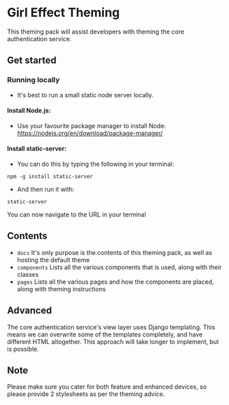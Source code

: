 # Girl Effect Theming

This theming pack will assist developers with theming the core authentication service.

## Get started

### Running locally

* It's best to run a small static node server locally.

#### Install Node.js:

* Use your favourite package manager to install Node:
https://nodejs.org/en/download/package-manager/

#### Install static-server:

* You can do this by typing the following in your terminal:

`npm -g install static-server`

* And then run it with:

`static-server`

You can now navigate to the URL in your terminal

## Contents

* `docs` It's only purpose is the contents of this theming pack, as well as hosting the default theme
* `components` Lists all the various components that is used, along with their classes
* `pages` Lists all the various pages and how the components are placed, along with theming instructions

## Advanced

The core authentication service's view layer uses Django templating. This means we can overwrite some of the templates 
completely, and have different HTML altogether. This approach will take longer to implement, but is possible.

## Note

Please make sure you cater for both feature and enhanced devices, so please provide 2 stylesheets as per the theming advice.